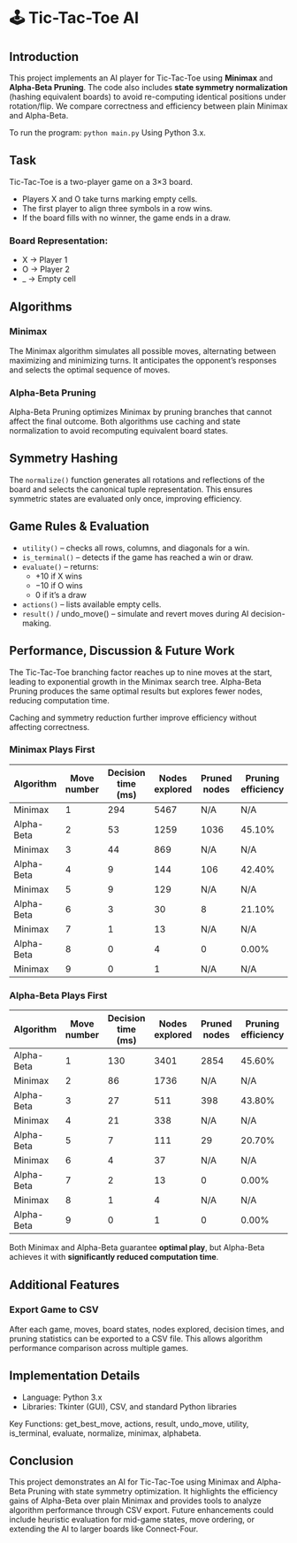 # 🕹️ Tic-Tac-Toe AI

## Introduction
This project implements an AI player for Tic-Tac-Toe using **Minimax** and **Alpha-Beta Pruning**. The code also includes **state symmetry normalization** (hashing equivalent boards) to avoid re-computing identical positions under rotation/flip. We compare correctness and efficiency between plain Minimax and Alpha-Beta. 

To run the program:
`python main.py`
Using Python 3.x.

## Task 
Tic-Tac-Toe is a two-player game on a 3×3 board.
- Players X and O take turns marking empty cells.
- The first player to align three symbols in a row wins.
- If the board fills with no winner, the game ends in a draw.

### Board Representation:
- X → Player 1
- O → Player 2
- _ → Empty cell
 
## Algorithms

### Minimax

The Minimax algorithm simulates all possible moves, alternating between maximizing and minimizing turns. It anticipates the opponent’s responses and selects the optimal sequence of moves.

### Alpha-Beta Pruning

Alpha-Beta Pruning optimizes Minimax by pruning branches that cannot affect the final outcome. Both algorithms use caching and state normalization to avoid recomputing equivalent board states.

## Symmetry Hashing

The `normalize()` function generates all rotations and reflections of the board and selects the canonical tuple representation. This ensures symmetric states are evaluated only once, improving efficiency.

## Game Rules & Evaluation
-	`utility()` – checks all rows, columns, and diagonals for a win.
-	`is_terminal()` – detects if the game has reached a win or draw.
-	`evaluate()` – returns:
    -	+10 if X wins
    -	−10 if O wins
    -	0 if it’s a draw
-	`actions()` – lists available empty cells.
-	`result()` / undo_move() – simulate and revert moves during AI decision-making.

## Performance, Discussion & Future Work

The Tic-Tac-Toe branching factor reaches up to nine moves at the start, leading to exponential growth in the Minimax search tree. Alpha-Beta Pruning produces the same optimal results but explores fewer nodes, reducing computation time.

Caching and symmetry reduction further improve efficiency without affecting correctness.

### Minimax Plays First
| Algorithm   | Move number | Decision time (ms) | Nodes explored | Pruned nodes | Pruning efficiency |
|------------|-------------|------------------|----------------|--------------|------------------|
| Minimax    | 1           | 294              | 5467           | N/A          | N/A              |
| Alpha-Beta | 2           | 53               | 1259           | 1036         | 45.10%           |
| Minimax    | 3           | 44               | 869            | N/A          | N/A              |
| Alpha-Beta | 4           | 9                | 144            | 106          | 42.40%           |
| Minimax    | 5           | 9                | 129            | N/A          | N/A              |
| Alpha-Beta | 6           | 3                | 30             | 8            | 21.10%           |
| Minimax    | 7           | 1                | 13             | N/A          | N/A              |
| Alpha-Beta | 8           | 0                | 4              | 0            | 0.00%            |
| Minimax    | 9           | 0                | 1              | N/A          | N/A              |

### Alpha-Beta Plays First
| Algorithm   | Move number | Decision time (ms) | Nodes explored | Pruned nodes | Pruning efficiency |
|------------|-------------|------------------|----------------|--------------|------------------|
| Alpha-Beta | 1           | 130              | 3401           | 2854         | 45.60%           |
| Minimax    | 2           | 86               | 1736           | N/A          | N/A              |
| Alpha-Beta | 3           | 27               | 511            | 398          | 43.80%           |
| Minimax    | 4           | 21               | 338            | N/A          | N/A              |
| Alpha-Beta | 5           | 7                | 111            | 29           | 20.70%           |
| Minimax    | 6           | 4                | 37             | N/A          | N/A              |
| Alpha-Beta | 7           | 2                | 13             | 0            | 0.00%            |
| Minimax    | 8           | 1                | 4              | N/A          | N/A              |
| Alpha-Beta | 9           | 0                | 1              | 0            | 0.00%            |

Both Minimax and Alpha-Beta guarantee **optimal play**, but Alpha-Beta achieves it with **significantly reduced computation time**.

## Additional Features

### Export Game to CSV 
After each game, moves, board states, nodes explored, decision times, and pruning statistics can be exported to a CSV file. This allows algorithm performance comparison across multiple games.

## Implementation Details
- Language: Python 3.x
- Libraries: Tkinter (GUI), CSV, and standard Python libraries

Key Functions:
get_best_move, actions, result, undo_move, utility, is_terminal, evaluate, normalize, minimax, alphabeta.

## Conclusion
This project demonstrates an AI for Tic-Tac-Toe using Minimax and Alpha-Beta Pruning with state symmetry optimization. It highlights the efficiency gains of Alpha-Beta over plain Minimax and provides tools to analyze algorithm performance through CSV export. Future enhancements could include heuristic evaluation for mid-game states, move ordering, or extending the AI to larger boards like Connect-Four.
